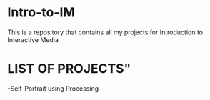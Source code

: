 # Intro-to-IM
This is a repository that contains all my projects for Introduction to Interactive Media

# LIST OF PROJECTS"
-Self-Portrait using Processing
